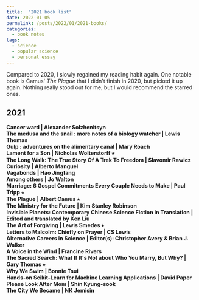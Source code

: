 ```yaml
---
title:  "2021 book list"
date: 2022-01-05
permalink: /posts/2022/01/2021-books/
categories: 
  - book notes
tags:
  - science
  - popular science
  - personal essay
---
```


Compared to 2020, I slowly regained my reading habit again. One notable book is Camus' _The Plague_ that I didn't finish in 2020, but picked it up again.
Nothing really stood out for me, but I would recommend the starred ones.  

## 2021  
**Cancer ward \| Alexander Solzhenitsyn**  
**The medusa and the snail : more notes of a biology watcher \| Lewis Thomas**  
**Gulp : adventures on the alimentary canal \| Mary Roach**  
**Lament for a Son \| Nicholas Wolterstorff ⭑**  
**The Long Walk: The True Story Of A Trek To Freedom \| Slavomir Rawicz**  
**Curiosity \| Alberto Manguel**  
**Vagabonds \| Hao Jingfang**  
**Among others \| Jo Walton**  
**Marriage: 6 Gospel Commitments Every Couple Needs to Make \| Paul Tripp ⭑**  
**The Plague \| Albert Camus ⭑**  
**The Ministry for the Future \| Kim Stanley Robinson**  
**Invisible Planets: Contemporary Chinese Science Fiction in Translation \| Edited and translated by Ken Liu**  
**The Art of Forgiving \| Lewis Smedes ⭑**  
**Letters to Malcolm: Chiefly on Prayer \| CS Lewis**  
**Alternative Careers in Science \| Editor(s): Christopher Avery & Brian J. Walker**  
**A Voice in the Wind \| Francine Rivers**  
**The Sacred Search: What If It's Not about Who You Marry, But Why? \| Gary Thomas ⭑**  
**Why We Swim \| Bonnie Tsui**  
**Hands-on Scikit-Learn for Machine Learning Applications \| David Paper**  
**Please Look After Mom \| Shin Kyung-sook**  
**The City We Became \| NK Jemisin**  
